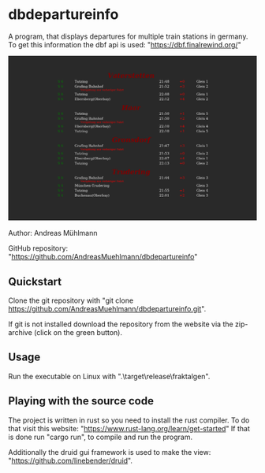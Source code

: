 # dbdepartureinfo
A program, that displays departures for multiple train stations in germany.
To get this information the dbf api is used: "https://dbf.finalrewind.org/"

![alt text](https://github.com/AndreasMuehlmann/dbdepartureinfo/blob/main/example.png)

Author: Andreas Mühlmann

GitHub repository: "https://github.com/AndreasMuehlmann/dbdepartureinfo"

## Quickstart
Clone the git repository with
"git clone https://github.com/AndreasMuehlmann/dbdepartureinfo.git".

If git is not installed download the
repository from the website via the zip-archive (click on the green button).

## Usage
Run the executable on Linux with ".\target\release\fraktalgen".

## Playing with the source code
The project is written in rust so you need to install the rust compiler.
To do that visit this website: "https://www.rust-lang.org/learn/get-started"
If that is done run "cargo run", to compile and run the program.

Additionally the druid gui framework is used to make the view: "https://github.com/linebender/druid".
